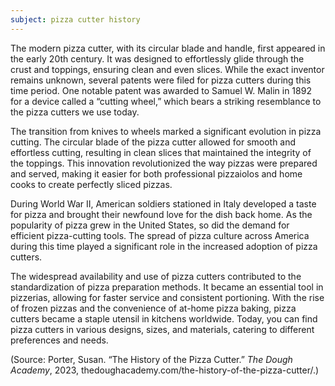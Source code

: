 ```yaml
---
subject: pizza cutter history
---
```

The modern pizza cutter, with its circular blade and handle, first appeared in the early 20th century. It was designed to effortlessly glide through the crust and toppings, ensuring clean and even slices. While the exact inventor remains unknown, several patents were filed for pizza cutters during this time period. One notable patent was awarded to Samuel W. Malin in 1892 for a device called a “cutting wheel,” which bears a striking resemblance to the pizza cutters we use today. 

The transition from knives to wheels marked a significant evolution in pizza cutting. The circular blade of the pizza cutter allowed for smooth and effortless cutting, resulting in clean slices that maintained the integrity of the toppings. This innovation revolutionized the way pizzas were prepared and served, making it easier for both professional pizzaiolos and home cooks to create perfectly sliced pizzas. 

During World War II, American soldiers stationed in Italy developed a taste for pizza and brought their newfound love for the dish back home. As the popularity of pizza grew in the United States, so did the demand for efficient pizza-cutting tools. The spread of pizza culture across America during this time played a significant role in the increased adoption of pizza cutters. 

The widespread availability and use of pizza cutters contributed to the standardization of pizza preparation methods. It became an essential tool in pizzerias, allowing for faster service and consistent portioning. With the rise of frozen pizzas and the convenience of at-home pizza baking, pizza cutters became a staple utensil in kitchens worldwide. Today, you can find pizza cutters in various designs, sizes, and materials, catering to different preferences and needs. 

(Source: Porter, Susan. “The History of the Pizza Cutter.” *The Dough Academy*, 2023, thedoughacademy.com/the-history-of-the-pizza-cutter/.)
